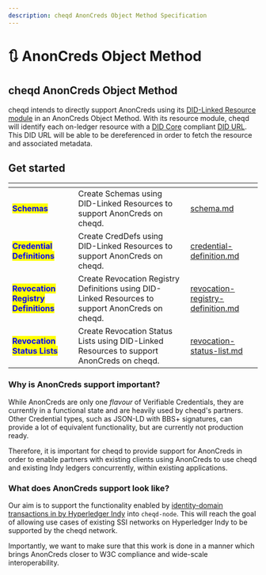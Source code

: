 ```yaml
---
description: cheqd AnonCreds Object Method Specification
---
```


# 🔃 AnonCreds Object Method

## cheqd AnonCreds Object Method

cheqd intends to directly support AnonCreds using its [DID-Linked Resource module](../../architecture/adr-list/adr-002-did-linked-resources.md) in an AnonCreds Object Method. With its resource module, cheqd will identify each on-ledger resource with a [DID Core](https://www.w3.org/TR/did-core/) compliant [DID URL](https://www.w3.org/TR/did-core/). This DID URL will be able to be dereferenced in order to fetch the resource and associated metadata.

## Get started

<table data-card-size="large" data-view="cards"><thead><tr><th></th><th></th><th data-hidden data-card-target data-type="content-ref"></th></tr></thead><tbody><tr><td><mark style="color:blue;"><strong>Schemas</strong></mark></td><td>Create Schemas using DID-Linked Resources to support AnonCreds on cheqd.</td><td><a href="schema.md">schema.md</a></td></tr><tr><td><mark style="color:blue;"><strong>Credential Definitions</strong></mark></td><td>Create CredDefs using DID-Linked Resources to support AnonCreds on cheqd.</td><td><a href="credential-definition.md">credential-definition.md</a></td></tr><tr><td><mark style="color:blue;"><strong>Revocation Registry Definitions</strong></mark></td><td>Create Revocation Registry Definitions using DID-Linked Resources to support AnonCreds on cheqd.</td><td><a href="revocation-registry-definition.md">revocation-registry-definition.md</a></td></tr><tr><td><mark style="color:blue;"><strong>Revocation Status Lists</strong></mark></td><td>Create Revocation Status Lists using DID-Linked Resources to support AnonCreds on cheqd.</td><td><a href="revocation-status-list.md">revocation-status-list.md</a></td></tr></tbody></table>

### Why is AnonCreds support important?

While AnonCreds are only one _flavour_ of Verifiable Credentials, they are currently in a functional state and are heavily used by cheqd's partners. Other Credential types, such as JSON-LD with BBS+ signatures, can provide a lot of equivalent functionality, but are currently not production ready.

Therefore, it is important for cheqd to provide support for AnonCreds in order to enable partners with existing clients using AnonCreds to use cheqd and existing Indy ledgers concurrently, within existing applications.

### What does AnonCreds support look like?

Our aim is to support the functionality enabled by [identity-domain transactions in by Hyperledger Indy](https://github.com/hyperledger/indy-node/blob/master/docs/source/transactions.md) into `cheqd-node`. This will reach the goal of allowing use cases of existing SSI networks on Hyperledger Indy to be supported by the cheqd network.

Importantly, we want to make sure that this work is done in a manner which brings AnonCreds closer to W3C compliance and wide-scale interoperability.
